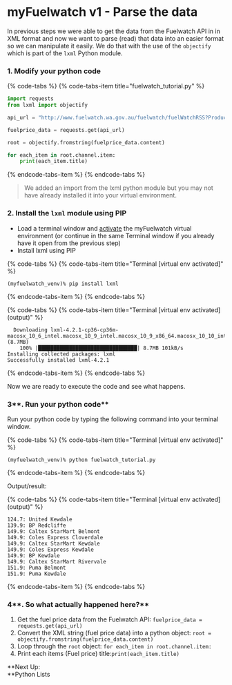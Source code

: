 # myFuelwatch v1 - Parse the data

In previous steps we were able to get the data from the Fuelwatch API in in XML format and now we want to parse \(read\) that data into an easier format so we can manipulate it easily. We do that with the use of the `objectify` which is part of the `lxml` Python module.

### **1. Modify your python code**

{% code-tabs %}
{% code-tabs-item title="fuelwatch\_tutorial.py" %}
```python
import requests
from lxml import objectify

api_url = "http://www.fuelwatch.wa.gov.au/fuelwatch/fuelWatchRSS?Product=1&Suburb=Cloverdale"

fuelprice_data = requests.get(api_url)

root = objectify.fromstring(fuelprice_data.content)

for each_item in root.channel.item:
    print(each_item.title)
```
{% endcode-tabs-item %}
{% endcode-tabs %}

> We added an import from the lxml python module but you may not have already installed it into your virtual environment.

### 2. Install the `lxml` module using PIP

* Load a terminal window and [activate](myfuelwatch-virtual-environment.md#2.-activate-the-virtualenv) the myFuelwatch virtual environment \(or continue in the same Terminal window if you already have it open from the previous step\)
* Install lxml using PIP

{% code-tabs %}
{% code-tabs-item title="Terminal \[virtual env activated\]" %}
```text
(myfuelwatch_venv)% pip install lxml
```
{% endcode-tabs-item %}
{% endcode-tabs %}

{% code-tabs %}
{% code-tabs-item title="Terminal \[virtual env activated\] \(output\)" %}
```text
  Downloading lxml-4.2.1-cp36-cp36m-macosx_10_6_intel.macosx_10_9_intel.macosx_10_9_x86_64.macosx_10_10_intel.macosx_10_10_x86_64.whl (8.7MB)
    100% |████████████████████████████████| 8.7MB 101kB/s 
Installing collected packages: lxml
Successfully installed lxml-4.2.1
```
{% endcode-tabs-item %}
{% endcode-tabs %}

Now we are ready to execute the code and see what happens.

### 3**. Run your python code**

 Run your python code by typing the following command into your terminal window.

{% code-tabs %}
{% code-tabs-item title="Terminal \[virtual env activated\]" %}
```text
(myfuelwatch_venv)% python fuelwatch_tutorial.py
```
{% endcode-tabs-item %}
{% endcode-tabs %}

Output/result:

{% code-tabs %}
{% code-tabs-item title="Terminal \[virtual env activated\] \(output\)" %}
```text
124.7: United Kewdale
139.9: BP Redcliffe
149.9: Caltex StarMart Belmont
149.9: Coles Express Cloverdale
149.9: Caltex StarMart Kewdale
149.9: Coles Express Kewdale
149.9: BP Kewdale
149.9: Caltex StarMart Rivervale
151.9: Puma Belmont
151.9: Puma Kewdale
```
{% endcode-tabs-item %}
{% endcode-tabs %}

### 4**. So what actually happened here?**

1. Get the fuel price data from the Fuelwatch API: `fuelprice_data = requests.get(api_url)`
2. Convert the XML string \(fuel price data\) into a python object: `root = objectify.fromstring(fuelprice_data.content)`
3. Loop through the `root` object: `for each_item in root.channel.item:`
4. Print each items \(Fuel price\) title:`print(each_item.title)`

**Next Up:   
**Python Lists

